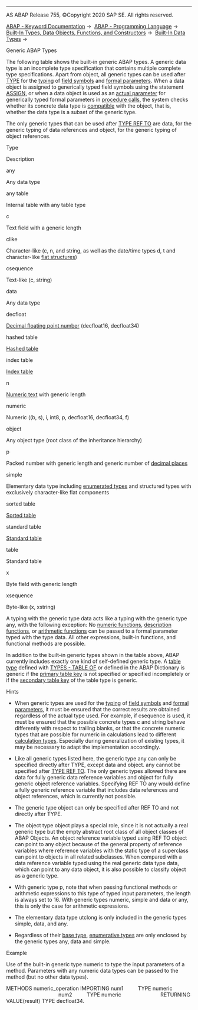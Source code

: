   

* * *

AS ABAP Release 755, ©Copyright 2020 SAP SE. All rights reserved.

[ABAP - Keyword Documentation](javascript:call_link\('abenabap.htm'\)) →  [ABAP - Programming Language](javascript:call_link\('abenabap_reference.htm'\)) →  [Built-In Types, Data Objects, Functions, and Constructors](javascript:call_link\('abenbuilt_in.htm'\)) →  [Built-In Data Types](javascript:call_link\('abenbuilt_in_types.htm'\)) → 

Generic ABAP Types

The following table shows the built-in generic ABAP types. A generic data type is an incomplete type specification that contains multiple complete type specifications. Apart from object, all generic types can be used after [TYPE](javascript:call_link\('abentyping_generic.htm'\)) for the [typing](javascript:call_link\('abentyping_glosry.htm'\) "Glossary Entry") of [field symbols](javascript:call_link\('abenfield_symbol_glosry.htm'\) "Glossary Entry") and [formal parameters](javascript:call_link\('abenformal_parameter_glosry.htm'\) "Glossary Entry"). When a data object is assigned to generically typed field symbols using the statement [ASSIGN](javascript:call_link\('abapassign.htm'\)), or when a data object is used as an [actual parameter](javascript:call_link\('abenactual_parameter_glosry.htm'\) "Glossary Entry") for generically typed formal parameters in [procedure calls](javascript:call_link\('abencall_procedures.htm'\)), the system checks whether its concrete data type is [compatible](javascript:call_link\('abencompatible_glosry.htm'\) "Glossary Entry") with the object, that is, whether the data type is a subset of the generic type.

The only generic types that can be used after [TYPE REF TO](javascript:call_link\('abaptypes_references.htm'\)) are data, for the generic typing of data references and object, for the generic typing of object references.

Type

Description

any

Any data type

any table

Internal table with any table type

c

Text field with a generic length

clike

Character-like (c, n, and string, as well as the date/time types d, t and character-like [flat structures](javascript:call_link\('abenflat_structure_glosry.htm'\) "Glossary Entry"))

csequence

Text-like (c, string)

data

Any data type

decfloat

[Decimal floating point number](javascript:call_link\('abendecfloat_glosry.htm'\) "Glossary Entry") (decfloat16, decfloat34)

hashed table

[Hashed table](javascript:call_link\('abenhashed_table_glosry.htm'\) "Glossary Entry")

index table

[Index table](javascript:call_link\('abenindex_table_glosry.htm'\) "Glossary Entry")

n

[Numeric text](javascript:call_link\('abennumeric_text_glosry.htm'\) "Glossary Entry") with generic length

numeric

Numeric ((b, s), i, int8, p, decfloat16, decfloat34, f)

object

Any object type (root class of the inheritance hierarchy)

p

Packed number with generic length and generic number of [decimal places](javascript:call_link\('abenfract_digit_glosry.htm'\) "Glossary Entry")

simple

Elementary data type including [enumerated types](javascript:call_link\('abenenumerated_type_glosry.htm'\) "Glossary Entry") and structured types with exclusively character-like flat components

sorted table

[Sorted table](javascript:call_link\('abensorted_table_glosry.htm'\) "Glossary Entry")

standard table

[Standard table](javascript:call_link\('abenstandard_table_glosry.htm'\) "Glossary Entry")

table

Standard table

x

Byte field with generic length

xsequence

Byte-like (x, xstring)

A typing with the generic type data acts like a typing with the generic type any, with the following exception: No [numeric functions](javascript:call_link\('abenmathematical_funktion_glosry.htm'\) "Glossary Entry"), [description functions](javascript:call_link\('abendescription_function_glosry.htm'\) "Glossary Entry"), or [arithmetic functions](javascript:call_link\('abenarithmetic_expression_glosry.htm'\) "Glossary Entry") can be passed to a formal parameter typed with the type data. All other expressions, built-in functions, and functional methods are possible.

In addition to the built-in generic types shown in the table above, ABAP currently includes exactly one kind of self-defined generic type. A [table type](javascript:call_link\('abentable_type_glosry.htm'\) "Glossary Entry") defined with [TYPES - TABLE OF](javascript:call_link\('abaptypes_itab.htm'\)) or defined in the ABAP Dictionary is generic if the [primary table key](javascript:call_link\('abenprimary_table_key_glosry.htm'\) "Glossary Entry") is not specified or specified incompletely or if the [secondary table key](javascript:call_link\('abensecondary_table_key_glosry.htm'\) "Glossary Entry") of the table type is generic.

Hints

-   When generic types are used for the [typing](javascript:call_link\('abentyping_glosry.htm'\) "Glossary Entry") of [field symbols](javascript:call_link\('abenfield_symbol_glosry.htm'\) "Glossary Entry") and [formal parameters](javascript:call_link\('abenformal_parameter_glosry.htm'\) "Glossary Entry"), it must be ensured that the correct results are obtained regardless of the actual type used. For example, if csequence is used, it must be ensured that the possible concrete types c and string behave differently with respect to trailing blanks, or that the concrete numeric types that are possible for numeric in calculations lead to different [calculation types](javascript:call_link\('abencalculation_type_glosry.htm'\) "Glossary Entry"). Especially during generalization of existing types, it may be necessary to adapt the implementation accordingly.

-   Like all generic types listed here, the generic type any can only be specified directly after TYPE, except data and object. any cannot be specified after [TYPE REF TO](javascript:call_link\('abaptypes_references.htm'\)). The only generic types allowed there are data for fully generic data reference variables and object for fully generic object reference variables. Specifying REF TO any would define a fully generic reference variable that includes data references and object references, which is currently not possible.

-   The generic type object can only be specified after REF TO and not directly after TYPE.

-   The object type object plays a special role, since it is not actually a real generic type but the empty abstract root class of all object classes of ABAP Objects. An object reference variable typed using REF TO object can point to any object because of the general property of reference variables where reference variables with the static type of a superclass can point to objects in all related subclasses. When compared with a data reference variable typed using the real generic data type data, which can point to any data object, it is also possible to classify object as a generic type.

-   With generic type p, note that when passing functional methods or arithmetic expressions to this type of typed input parameters, the length is always set to 16. With generic types numeric, simple and data or any, this is only the case for arithmetic expressions.

-   The elementary data type utclong is only included in the generic types simple, data, and any.

-   Regardless of their [base type](javascript:call_link\('abenbase_type_glosry.htm'\) "Glossary Entry"), [enumerative types](javascript:call_link\('abenenumerated_type_glosry.htm'\) "Glossary Entry") are only enclosed by the generic types any, data and simple.

Example

Use of the built-in generic type numeric to type the input parameters of a method. Parameters with any numeric data types can be passed to the method (but no other data types).

METHODS numeric\_operation IMPORTING num1          TYPE numeric
                                    num2          TYPE numeric
                          RETURNING VALUE(result) TYPE decfloat34.